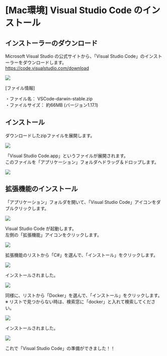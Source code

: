 # [Mac環境] Visual Studio Code のインストール

## インストーラーのダウンロード

Microsoft Visual Studio の公式サイトから、「Visual Studio Code」のインストーラーをダウンロードします。  
<https://code.visualstudio.com/download>

![](./images/mac_vscode_download_01.png)

[ファイル情報]

・ファイル名： VSCode-darwin-stable.zip  
・ファイルサイズ： 約66MB (バージョン1.17.1)


## インストール

ダウンロードしたzipファイルを展開します。  

![](./images/mac_vscode_install_01.png)

「Visual Studio Code.app」というファイルが展開されます。  
このファイルを「アプリケーション」フォルダへドラッグ＆ドロップします。

![](./images/mac_vscode_install_02.png)


## 拡張機能のインストール

「アプリケーション」フォルダを開いて、「Visual Studio Code」アイコンをダブルクリックします。

![](./images/mac_vscode_extention_01.png)

Visual Studio Code が起動します。  
左側の「拡張機能」アイコンをクリックします。

![](./images/mac_vscode_extention_02.png)

拡張機能のリストから「C#」を選んで、「インストール」をクリックします。

![](./images/mac_vscode_extention_03.png)

インストールされました。

![](./images/mac_vscode_extention_04.png)

同様に、リストから「Docker」を選んで、「インストール」をクリックします。  
※ リストで見つからない時は、検索窓に「docker」と入れて検索してください。

![](./images/mac_vscode_extention_05.png)

インストールされました。

![](./images/mac_vscode_extention_06.png)

これで「Visual Studio Code」の準備ができました！！
